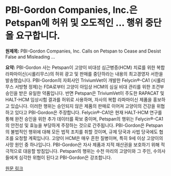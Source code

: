 # PBI-Gordon Companies, Inc.은 Petspan에 허위 및 오도적인 ... 행위 중단을 요구합니다.

**원제목:** PBI-Gordon Companies, Inc. Calls on Petspan to Cease and Desist False and Misleading ...

**요약:** PBI-Gordon 사는 Petspan이 고양이 비대성 심근병증(HCM) 치료를 위한 복합 라파마이신(시롤리무스)의 허위 광고 및 판매를 중단하라는 내용의  최고경영자 서한을 발송했습니다.  PBI-Gordon의 자회사인 TriviumVet이 개발한 Felycin®-CA1 (시롤리무스 서방형 정제)는 FDA로부터 고양이 아임상 HCM의 심실 비대 관리를 위한 조건부 승인을 받은 유일한 약품입니다.  반면 Petspan은  TriviumVet이 주도한 RAPACAT 및 HALT-HCM 임상시험 결과를 허위로 사용하며, 자사의 복합 라파마이신 제품을 홍보하고 있습니다.  이러한 행위는 승인되지 않은 제품의 판매로 이어져 고양이의 건강을 위협하고 있다고 PBI-Gordon은 주장합니다.  Felycin®-CA1은 현재 HALT-HCM 연구를 통해 완전 승인을 위한 추가 데이터를 확보 중이며, Petspan의 행위는  Felycin®-CA1의 안전성 및 효능을 부당하게 주장하는 것으로 간주됩니다.  PBI-Gordon은 Petspan의 불법적인 행위에 대해 모든 법적 조치를 취할 것이며, 규제 당국과 사법 당국에도 협조를 요청할 계획입니다.  고양이 HCM은 매우 흔한 질병이며,  특히 9세 이상 고양이의 사망 원인 중 하나입니다.  PBI-Gordon은 자사 제품과 지적 재산권을 보호하기 위해 적극적으로 대응할 방침입니다.  Petspan의 행위는  수천 마리의 고양이와 그 주인, 수의사들에게 심각한 위협이 된다고 PBI-Gordon은 강조합니다.

[원문 링크](https://uk.finance.yahoo.com/news/pbi-gordon-companies-inc-calls-214500818.html)
